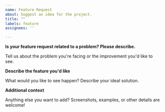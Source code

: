 ```yaml
---
name: Feature Request
about: Suggest an idea for the project.
title: ""
labels: feature
assignees: ''

---
```


**Is your feature request related to a problem? Please describe.**

Tell us about the problem you're facing or the improvement you'd like to see.

**Describe the feature you'd like**

What would you like to see happen? Describe your ideal solution.

**Additional context**

Anything else you want to add? Screenshots, examples, or other details are welcome!
